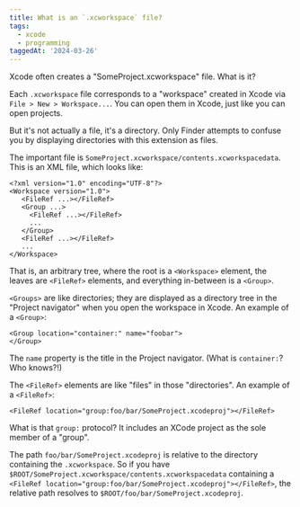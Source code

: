 ```yaml
---
title: What is an `.xcworkspace` file?
tags:
  - xcode
  - programming
taggedAt: '2024-03-26'
---
```


Xcode often creates a "SomeProject.xcworkspace" file. What is it?

Each `.xcworkspace` file corresponds to a "workspace" created in Xcode via `File > New > Workspace...`. You can open them in Xcode, just like you can open projects.

But it's not actually a file, it's a directory. Only Finder attempts to confuse you by displaying directories with this extension as files.

The important file is `SomeProject.xcworkspace/contents.xcworkspacedata`. This is an XML file, which looks like:

```
<?xml version="1.0" encoding="UTF-8"?>
<Workspace version="1.0">
   <FileRef ...></FileRef>
   <Group ...>
     <FileRef ...></FileRef>
     ...
   </Group>
   <FileRef ...></FileRef>
   ...
</Workspace>
```

That is, an arbitrary tree, where the root is a `<Workspace>` element, the leaves are `<FileRef>` elements, and everything in-between is a `<Group>`.

`<Groups>` are like directories; they are displayed as a directory tree in the "Project navigator" when you open the workspace in Xcode. An example of a `<Group>`:

```
<Group location="container:" name="foobar">
</Group>
```

The `name` property is the title in the Project navigator. (What is `container:`? Who knows?!)

The `<FileRef>` elements are like "files" in those "directories". An example of a `<FileRef>`:

```
<FileRef location="group:foo/bar/SomeProject.xcodeproj"></FileRef>
```

What is that `group:` protocol? It includes an XCode project as the sole member of a "group".

The path `foo/bar/SomeProject.xcodeproj` is relative to the directory containing the `.xcworkspace`. So if you have `$ROOT/SomeProject.xcworkspace/contents.xcworkspacedata` containing a `<FileRef location="group:foo/bar/SomeProject.xcodeproj"></FileRef>`, the relative path resolves to `$ROOT/foo/bar/SomeProject.xcodeproj`.
